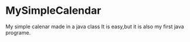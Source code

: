 # MySimpleCalendar
My simple calenar made in a java class
It is easy,but it is also my first java programe.
